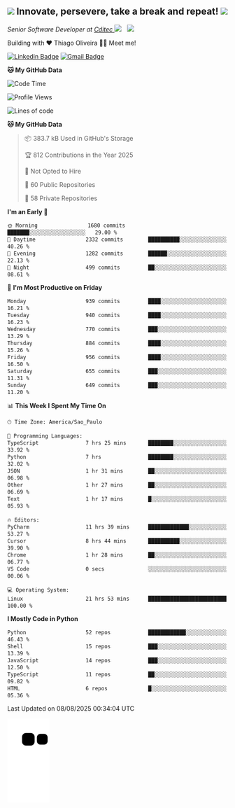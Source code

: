 <h2><img src="https://emojis.slackmojis.com/emojis/images/1531849430/4246/blob-sunglasses.gif?1531849430" width="30"/> Innovate, persevere, take a break and repeat! <img src="https://media.giphy.com/media/12oufCB0MyZ1Go/giphy.gif" width="50"></h2>
<img align='right' src="https://media.giphy.com/media/M9gbBd9nbDrOTu1Mqx/giphy.gif" width="230">
<p><em>Senior Software Developer at <a href="https://www.cditec.com.br/">Cditec
</a><img src="https://media.giphy.com/media/WUlplcMpOCEmTGBtBW/giphy.gif" width="30"> 
</em></p>



Building with ❤️ Thiago Oliveira 👋🏽 Meet me!

[![Linkedin Badge](https://img.shields.io/badge/-Thiago-blue?style=flat-square&logo=Linkedin&logoColor=white&link=https://www.linkedin.com/in/tgmarinho/)](https://www.linkedin.com/in/thiagoceconelo/) 
[![Gmail Badge](https://img.shields.io/badge/-thiceconelo@gmail.com-c14438?style=flat-square&logo=Gmail&logoColor=white&link=mailto:thiceconelo@gmail.com)](mailto:thiceconelo@gmail.com)

</em></p>

<!-- <span style="height ">
![Anurag's GitHub stats](https://github-readme-stats.vercel.app/api?username=arthurspk&show_icons=true&theme=tokyonight)
</span> -->

**🐱 My GitHub Data** 
<!--START_SECTION:waka-->
![Code Time](http://img.shields.io/badge/Code%20Time-3%2C519%20hrs%2046%20mins-blue)

![Profile Views](http://img.shields.io/badge/Profile%20Views-0-blue)

![Lines of code](https://img.shields.io/badge/From%20Hello%20World%20I%27ve%20Written-10.4%20million%20lines%20of%20code-blue)

**🐱 My GitHub Data** 

> 📦 383.7 kB Used in GitHub's Storage 
 > 
> 🏆 812 Contributions in the Year 2025
 > 
> 🚫 Not Opted to Hire
 > 
> 📜 60 Public Repositories 
 > 
> 🔑 58 Private Repositories 
 > 
**I'm an Early 🐤** 

```text
🌞 Morning                1680 commits        ███████░░░░░░░░░░░░░░░░░░   29.00 % 
🌆 Daytime                2332 commits        ██████████░░░░░░░░░░░░░░░   40.26 % 
🌃 Evening                1282 commits        ██████░░░░░░░░░░░░░░░░░░░   22.13 % 
🌙 Night                  499 commits         ██░░░░░░░░░░░░░░░░░░░░░░░   08.61 % 
```
📅 **I'm Most Productive on Friday** 

```text
Monday                   939 commits         ████░░░░░░░░░░░░░░░░░░░░░   16.21 % 
Tuesday                  940 commits         ████░░░░░░░░░░░░░░░░░░░░░   16.23 % 
Wednesday                770 commits         ███░░░░░░░░░░░░░░░░░░░░░░   13.29 % 
Thursday                 884 commits         ████░░░░░░░░░░░░░░░░░░░░░   15.26 % 
Friday                   956 commits         ████░░░░░░░░░░░░░░░░░░░░░   16.50 % 
Saturday                 655 commits         ███░░░░░░░░░░░░░░░░░░░░░░   11.31 % 
Sunday                   649 commits         ███░░░░░░░░░░░░░░░░░░░░░░   11.20 % 
```


📊 **This Week I Spent My Time On** 

```text
🕑︎ Time Zone: America/Sao_Paulo

💬 Programming Languages: 
TypeScript               7 hrs 25 mins       ████████░░░░░░░░░░░░░░░░░   33.92 % 
Python                   7 hrs               ████████░░░░░░░░░░░░░░░░░   32.02 % 
JSON                     1 hr 31 mins        ██░░░░░░░░░░░░░░░░░░░░░░░   06.98 % 
Other                    1 hr 27 mins        ██░░░░░░░░░░░░░░░░░░░░░░░   06.69 % 
Text                     1 hr 17 mins        █░░░░░░░░░░░░░░░░░░░░░░░░   05.93 % 

🔥 Editors: 
PyCharm                  11 hrs 39 mins      █████████████░░░░░░░░░░░░   53.27 % 
Cursor                   8 hrs 44 mins       ██████████░░░░░░░░░░░░░░░   39.90 % 
Chrome                   1 hr 28 mins        ██░░░░░░░░░░░░░░░░░░░░░░░   06.77 % 
VS Code                  0 secs              ░░░░░░░░░░░░░░░░░░░░░░░░░   00.06 % 

💻 Operating System: 
Linux                    21 hrs 53 mins      █████████████████████████   100.00 % 
```

**I Mostly Code in Python** 

```text
Python                   52 repos            ████████████░░░░░░░░░░░░░   46.43 % 
Shell                    15 repos            ███░░░░░░░░░░░░░░░░░░░░░░   13.39 % 
JavaScript               14 repos            ███░░░░░░░░░░░░░░░░░░░░░░   12.50 % 
TypeScript               11 repos            ██░░░░░░░░░░░░░░░░░░░░░░░   09.82 % 
HTML                     6 repos             █░░░░░░░░░░░░░░░░░░░░░░░░   05.36 % 
```




 Last Updated on 08/08/2025 00:34:04 UTC
<!--END_SECTION:waka-->

![Snake animation](https://github.com/rafaballerini/rafaballerini/blob/output/github-contribution-grid-snake.svg)


<!---
ceconelo/ceconelo is a ✨ special ✨ repository because its `README.md` (this file) appears on your GitHub profile.
You can click the Preview link to take a look at your changes.
--->
